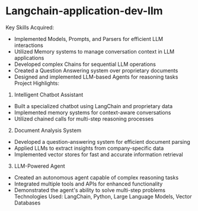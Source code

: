 # Langchain-application-dev-llm

Key Skills Acquired:
* Implemented Models, Prompts, and Parsers for efficient LLM interactions
* Utilized Memory systems to manage conversation context in LLM applications
* Developed complex Chains for sequential LLM operations
* Created a Question Answering system over proprietary documents
* Designed and implemented LLM-based Agents for reasoning tasks
Project Highlights:
1. Intelligent Chatbot Assistant
* Built a specialized chatbot using LangChain and proprietary data
* Implemented memory systems for context-aware conversations
* Utilized chained calls for multi-step reasoning processes
2. Document Analysis System
* Developed a question-answering system for efficient document parsing
* Applied LLMs to extract insights from company-specific data
* Implemented vector stores for fast and accurate information retrieval
3. LLM-Powered Agent
* Created an autonomous agent capable of complex reasoning tasks
* Integrated multiple tools and APIs for enhanced functionality
* Demonstrated the agent's ability to solve multi-step problems
Technologies Used: LangChain, Python, Large Language Models, Vector Databases
